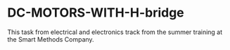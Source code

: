 # DC-MOTORS-WITH-H-bridge
This task from electrical and electronics track from the summer training at the Smart Methods Company.
